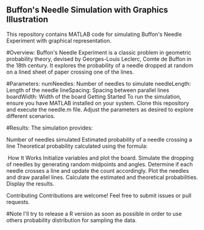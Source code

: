## Buffon's Needle Simulation with Graphics Illustration 

This repository contains MATLAB code for simulating Buffon's Needle Experiment with graphical representation.

#Overview:
Buffon's Needle Experiment is a classic problem in geometric probability theory, devised by Georges-Louis Leclerc, Comte de Buffon in the 18th century. It explores the probability of a needle dropped at random on a lined sheet of paper crossing one of the lines.

#Parameters:
numNeedles: Number of needles to simulate
needleLength: Length of the needle
lineSpacing: Spacing between parallel lines
boardWidth: Width of the board
Getting Started
To run the simulation, ensure you have MATLAB installed on your system. Clone this repository and execute the needle.m file. Adjust the parameters as desired to explore different scenarios.

#Results:
The simulation provides:

Number of needles simulated
Estimated probability of a needle crossing a line
Theoretical probability calculated using the formula: 

​
How It Works
Initialize variables and plot the board.
Simulate the dropping of needles by generating random midpoints and angles.
Determine if each needle crosses a line and update the count accordingly.
Plot the needles and draw parallel lines.
Calculate the estimated and theoretical probabilities.
Display the results.

Contributing
Contributions are welcome! Feel free to submit issues or pull requests.

#Note
I'll try to release a R version as soon as possible in order to use others probability distribution for sampling the data.
